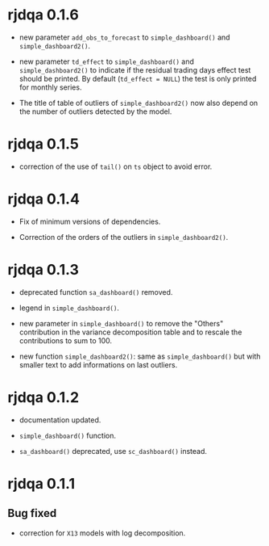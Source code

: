 # rjdqa 0.1.6

- new parameter `add_obs_to_forecast` to `simple_dashboard()` and `simple_dashboard2()`.

- new parameter `td_effect` to `simple_dashboard()` and `simple_dashboard2()` to indicate if the residual trading days effect test should be printed.
By default (`td_effect = NULL`) the test is only printed for monthly series.

- The title of table of outliers of `simple_dashboard2()` now also depend on the number of outliers detected by the model.

# rjdqa 0.1.5

- correction of the use of `tail()` on `ts` object to avoid error.

# rjdqa 0.1.4

- Fix of minimum versions of dependencies.

- Correction of the orders of the outliers in `simple_dashboard2()`.

# rjdqa 0.1.3

- deprecated function `sa_dashboard()` removed.

- legend in `simple_dashboard()`.

- new parameter in `simple_dashboard()` to remove the "Others" contribution in the variance decomposition table and to rescale the contributions to sum to 100.

- new function `simple_dashboard2()`: same as `simple_dashboard()` but with smaller text to add informations on last outliers.


# rjdqa 0.1.2

- documentation updated.

- `simple_dashboard()` function.

- `sa_dashboard()` deprecated, use `sc_dashboard()` instead.

# rjdqa 0.1.1

## Bug fixed

-  correction for `X13` models with log decomposition.
